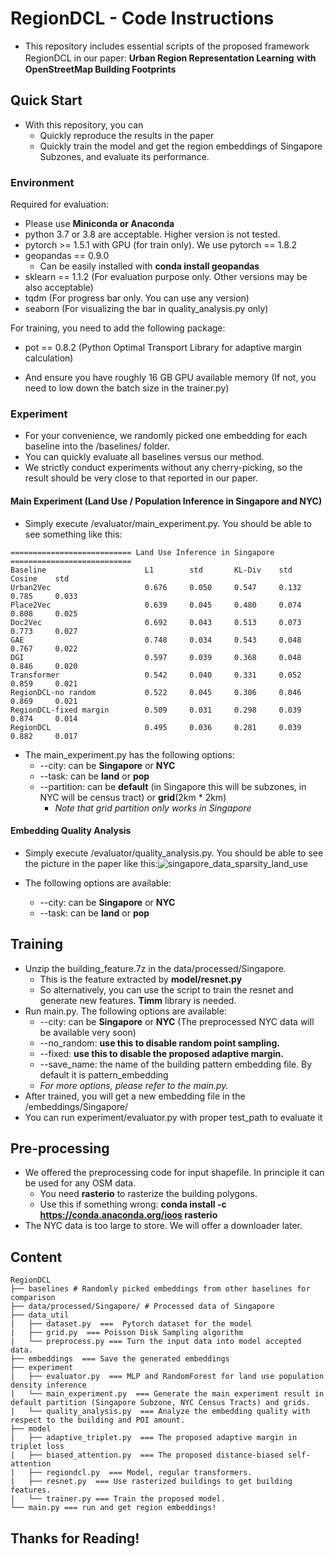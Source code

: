 # RegionDCL - Code Instructions

- This repository includes essential scripts of the proposed framework RegionDCL in our paper:  **Urban Region Representation Learning ｗith OpenStreetMap Building Footprints**

## Quick Start

- With this repository, you can
  - Quickly reproduce the results in the paper
  - Quickly train the model and get the region embeddings of Singapore Subzones, and evaluate its performance.

### Environment

Required for evaluation:

- Please use **Miniconda or Anaconda**
- python 3.7 or 3.8 are acceptable. Higher version is not tested.
- pytorch >= 1.5.1 with GPU (for train only). We use pytorch == 1.8.2
- geopandas == 0.9.0 
  - Can be easily installed with **conda install geopandas**
- sklearn == 1.1.2 (For evaluation purpose only. Other versions may be also acceptable)
- tqdm (For progress bar only. You can use any version)
- seaborn (For visualizing the bar in quality_analysis.py only)

For training, you need to add the following package:

- pot == 0.8.2 (Python Optimal Transport Library for adaptive margin calculation)

- And ensure you have roughly 16 GB GPU available memory (If not, you need to low down the batch size in the trainer.py)

### Experiment

- For your convenience, we randomly picked one embedding for each baseline into the /baselines/ folder.
- You can quickly evaluate all baselines versus our method. 
- We strictly conduct experiments without any cherry-picking, so the result should be very close to that reported in our paper.

#### Main Experiment (Land Use / Population Inference in Singapore and NYC)

- Simply execute /evaluator/main_experiment.py. You should be able to see something like this:

```
=========================== Land Use Inference in Singapore ===========================
Baseline                      L1        std       KL-Div    std       Cosine    std       
Urban2Vec                     0.676     0.050     0.547     0.132     0.785     0.033     
Place2Vec                     0.639     0.045     0.480     0.074     0.808     0.025     
Doc2Vec                       0.692     0.043     0.513     0.073     0.773     0.027     
GAE                           0.748     0.034     0.543     0.048     0.767     0.022     
DGI                           0.597     0.039     0.368     0.048     0.846     0.020     
Transformer                   0.542     0.040     0.331     0.052     0.859     0.021     
RegionDCL-no random           0.522     0.045     0.306     0.046     0.869     0.021     
RegionDCL-fixed margin        0.509     0.031     0.298     0.039     0.874     0.014     
RegionDCL                     0.495     0.036     0.281     0.039     0.882     0.017     
```

- The main_experiment.py has the following options:
  - --city: can be **Singapore** or **NYC**
  - --task: can be **land** or **pop**
  - --partition: can be **default** (in Singapore this will be subzones, in NYC will be census tract) or **grid**(2km * 2km)
    - *Note that grid partition only works in Singapore*

#### Embedding Quality Analysis

- Simply execute /evaluator/quality_analysis.py. You should be able to see the picture in the paper like this:![singapore_data_sparsity_land_use](../master/visualization/singapore_data_sparsity_land_use.png?raw=true)

- The following options are available:
  - --city: can be **Singapore** or **NYC**
  - --task: can be **land** or **pop**

## Training

- Unzip the building_feature.7z in the data/processed/Singapore.
  - This is the feature extracted by **model/resnet.py**
  - So alternatively, you can use the script to train the resnet and generate new features. **Timm** library is needed.
- Run main.py. The following options are available:
  - --city: can be **Singapore** or **NYC** (The preprocessed NYC data will be available very soon)
  - --no_random: **use this to disable random point sampling.**
  - --fixed: **use this to disable the proposed adaptive margin.**
  - --save_name: the name of the building pattern embedding file. By default it is pattern_embedding
  - *For more options, please refer to the main.py.*
- After trained, you will get a new embedding file in the /embeddings/Singapore/
- You can run experiment/evaluator.py with proper test_path to evaluate it

## Pre-processing

- We offered the preprocessing code for input shapefile. In principle it can be used for any OSM data.
  - You need **rasterio** to rasterize the building polygons. 
  - Use this if something wrong: **conda install -c https://conda.anaconda.org/ioos rasterio**
- The NYC data is too large to store. We will offer a downloader later.

## Content

```
RegionDCL
├── baselines # Randomly picked embeddings from other baselines for comparison
├── data/processed/Singapore/ # Processed data of Singapore
├── data_util
|	├── dataset.py  ===  Pytorch dataset for the model
|	├── grid.py  === Poisson Disk Sampling algorithm
|	└── preprocess.py === Turn the input data into model accepted data.
├── embeddings  === Save the generated embeddings
├── experiment
|	├── evaluator.py  === MLP and RandomForest for land use population density inference
|	└── main_experiment.py  === Generate the main experiment result in default partition (Singapore Subzone, NYC Census Tracts) and grids.
|	└── quality_analysis.py  === Analyze the embedding quality with respect to the building and POI amount.
├── model
|	├── adaptive_triplet.py  === The proposed adaptive margin in triplet loss
|	├── biased_attention.py  === The proposed distance-biased self-attention
|	├── regiondcl.py  === Model, regular transformers.
|	├── resnet.py  === Use rasterized buildings to get building features.
|	└── trainer.py === Train the proposed model.
└── main.py === run and get region embeddings!

```

## Thanks for Reading!
